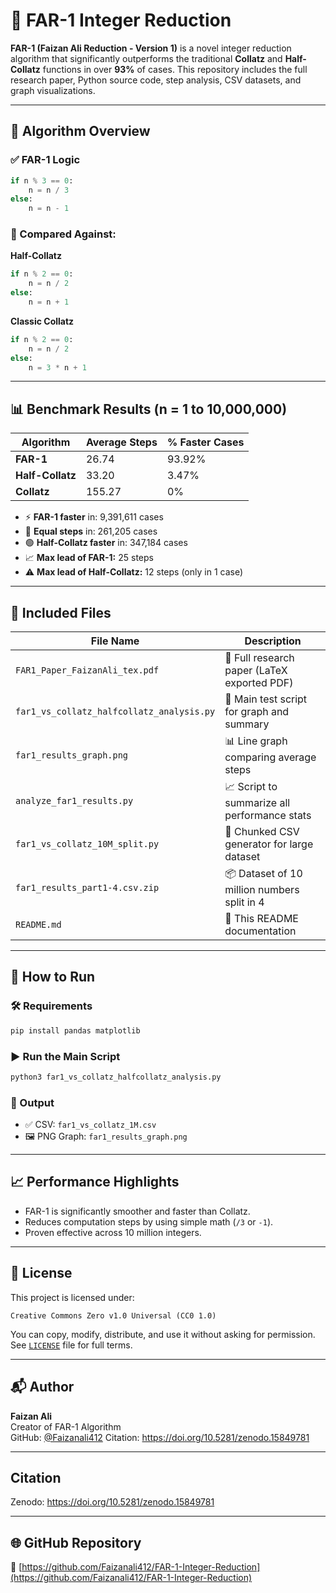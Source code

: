 # 🚀 FAR-1 Integer Reduction

**FAR-1 (Faizan Ali Reduction - Version 1)** is a novel integer reduction algorithm that significantly outperforms the traditional **Collatz** and **Half-Collatz** functions in over **93%** of cases. This repository includes the full research paper, Python source code, step analysis, CSV datasets, and graph visualizations.

---

## 🔢 Algorithm Overview

### ✅ FAR-1 Logic

```python
if n % 3 == 0:
    n = n / 3
else:
    n = n - 1
```

### 🔄 Compared Against:

**Half-Collatz**
```python
if n % 2 == 0:
    n = n / 2
else:
    n = n + 1
```

**Classic Collatz**
```python
if n % 2 == 0:
    n = n / 2
else:
    n = 3 * n + 1
```

---

## 📊 Benchmark Results (n = 1 to 10,000,000)

| Algorithm        | Average Steps | % Faster Cases |
|------------------|----------------|----------------|
| **FAR-1**         | 26.74          | 93.92%         |
| **Half-Collatz**  | 33.20          | 3.47%          |
| **Collatz**       | 155.27         | 0%             |

- ⚡ **FAR-1 faster** in: 9,391,611 cases  
- 🤝 **Equal steps** in: 261,205 cases  
- 🟢 **Half-Collatz faster** in: 347,184 cases  
- 📈 **Max lead of FAR-1:** 25 steps  
- ⚠️ **Max lead of Half-Collatz:** 12 steps (only in 1 case)

---

## 📂 Included Files

| File Name                            | Description                                  |
|-------------------------------------|----------------------------------------------|
| `FAR1_Paper_FaizanAli_tex.pdf`      | 📄 Full research paper (LaTeX exported PDF)   |
| `far1_vs_collatz_halfcollatz_analysis.py` | 🔬 Main test script for graph and summary     |
| `far1_results_graph.png`            | 📊 Line graph comparing average steps         |
| `analyze_far1_results.py`           | 📈 Script to summarize all performance stats  |
| `far1_vs_collatz_10M_split.py`      | 📁 Chunked CSV generator for large dataset    |
| `far1_results_part1-4.csv.zip`      | 📦 Dataset of 10 million numbers split in 4   |
| `README.md`                         | 🧾 This README documentation                  |

---

## 🧪 How to Run

### 🛠 Requirements

```bash
pip install pandas matplotlib
```

### ▶️ Run the Main Script

```bash
python3 far1_vs_collatz_halfcollatz_analysis.py
```

### 📁 Output

- ✅ CSV: `far1_vs_collatz_1M.csv`
- 🖼 PNG Graph: `far1_results_graph.png`

---

## 📈 Performance Highlights

- FAR-1 is significantly smoother and faster than Collatz.
- Reduces computation steps by using simple math (`/3` or `-1`).
- Proven effective across 10 million integers.

---

## 📘 License

This project is licensed under:

```text
Creative Commons Zero v1.0 Universal (CC0 1.0)
```

You can copy, modify, distribute, and use it without asking for permission.  
See [`LICENSE`](LICENSE) file for full terms.

---

## 📬 Author

**Faizan Ali**  
Creator of FAR-1 Algorithm  
GitHub: [@Faizanali412](https://github.com/Faizanali412)
Citation: https://doi.org/10.5281/zenodo.15849781


---

##  Citation

Zenodo: https://doi.org/10.5281/zenodo.15849781

---

## 🌐 GitHub Repository

📍 [https://github.com/Faizanali412/FAR-1-Integer-Reduction](https://github.com/Faizanali412/FAR-1-Integer-Reduction)
